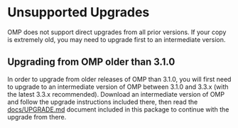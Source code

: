 # Unsupported Upgrades

OMP does not support direct upgrades from all prior versions. If your copy
is extremely old, you may need to upgrade first to an intermediate version.

## Upgrading from OMP older than 3.1.0

In order to upgrade from older releases of OMP than 3.1.0, you will first need to
upgrade to an intermediate version of OMP between 3.1.0 and 3.3.x (with the
latest 3.3.x recommended). Download an intermediate version of OMP and follow
the upgrade instructions included there, then read the [docs/UPGRADE.md](UPGRADE.md)
document included in this package to continue with the upgrade from there.

